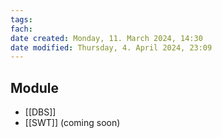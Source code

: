```yaml
---
tags: 
fach: 
date created: Monday, 11. March 2024, 14:30
date modified: Thursday, 4. April 2024, 23:09
---
```


## Module
- [[DBS]]
- [[SWT]] (coming soon)

